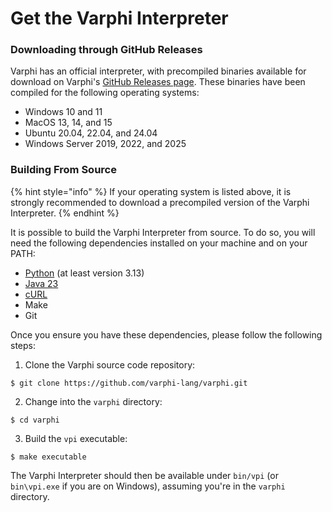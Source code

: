 # Get the Varphi Interpreter

### Downloading through GitHub Releases

Varphi has an official interpreter, with precompiled binaries available for download on Varphi's [GitHub Releases page](https://github.com/varphi-lang/varphi/releases/tag/v1.0.0). These binaries have been compiled for the following operating systems:

* Windows 10 and 11
* MacOS 13, 14, and 15
* Ubuntu 20.04, 22.04, and 24.04
* Windows Server 2019, 2022, and 2025

### Building From Source

{% hint style="info" %}
If your operating system is listed above, it is strongly recommended to download a precompiled version of the Varphi Interpreter.&#x20;
{% endhint %}

It is possible to build the Varphi Interpreter from source. To do so, you will need the following dependencies installed on your machine and on your PATH:

* [Python](https://www.python.org/) (at least version 3.13)
* [Java 23](https://www.oracle.com/ca-en/java/technologies/downloads/#java23)
* [cURL](https://curl.se/download.html)
* Make
* Git

Once you ensure you have these dependencies, please follow the following steps:

1. Clone the Varphi source code repository:

```shell-session
$ git clone https://github.com/varphi-lang/varphi.git
```

2. Change into the `varphi` directory:

```shell-session
$ cd varphi
```

3. Build the `vpi` executable:

```shell-session
$ make executable
```

The Varphi Interpreter should then be available under `bin/vpi` (or `bin\vpi.exe` if you are on Windows), assuming you're in the `varphi` directory.
